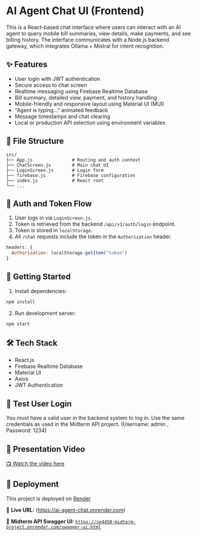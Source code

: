 # AI Agent Chat UI (Frontend)

This is a React-based chat interface where users can interact with an AI agent to query mobile bill summaries, view details, make payments, and see billing history. The interface communicates with a Node.js backend gateway, which integrates Ollama + Mistral for intent recognition.

## ✨ Features

- User login with JWT authentication
- Secure access to chat screen
- Realtime messaging using Firebase Realtime Database
- Bill summary, detailed view, payment, and history handling
- Mobile-friendly and responsive layout using Material UI (MUI)
- "Agent is typing..." animated feedback
- Message timestamps and chat clearing
- Local or production API selection using environment variables

## 📁 File Structure

```
src/
├── App.js               # Routing and auth context
├── ChatScreen.js        # Main chat UI
├── LoginScreen.js       # Login form
├── firebase.js          # Firebase configuration
├── index.js             # React root
└── ...
```

## 🔐 Auth and Token Flow

1. User logs in via `LoginScreen.js`.
2. Token is retrieved from the backend `/api/v1/auth/login` endpoint.
3. Token is stored in `localStorage`.
4. All `/chat` requests include the token in the `Authorization` header.

```js
headers: {
  Authorization: localStorage.getItem("token")
}
```


## 🚀 Getting Started

1. Install dependencies:
```bash
npm install
```

2. Run development server:
```bash
npm start
```

## 🛠 Tech Stack

- React.js
- Firebase Realtime Database
- Material UI
- Axios
- JWT Authentication

## 🔐 Test User Login

You must have a valid user in the backend system to log in. Use the same credentials as used in the Midterm API project. (Username: admin , Password: 1234)


## 🎥 Presentation Video

[📺 Watch the video here](https://drive.google.com/file/d/1LgFTzhip-IQkafnt3iItlVR-iBcV8Qyk/view?usp=drive_link)

## 🚀 Deployment

This project is deployed on [Render](https://render.com/)  

🔗 **Live URL:** (https://ai-agent-chat.onrender.com)

🔗 **Midterm API Swagger UI:** [`https://se4458-midterm-project.onrender.com/swagger-ui.html`](https://se4458-midterm-project.onrender.com/swagger-ui.html)
